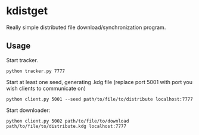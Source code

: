 kdistget
========

Really simple distributed file download/synchronization program.

Usage
---------

Start tracker.

    python tracker.py 7777
    
Start at least one seed, generating .kdg file (replace port 5001 with port you wish clients to communicate on)

    python client.py 5001 --seed path/to/file/to/distribute localhost:7777
    
Start downloader:

    python client.py 5002 path/to/file/to/download path/to/file/to/distribute.kdg localhost:7777
